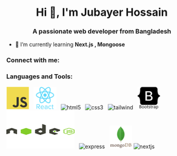 <h1 align="center">Hi 👋, I'm Jubayer Hossain</h1>
<h3 align="center">A passionate web developer from Bangladesh</h3>

- 🌱 I’m currently learning **Next.js , Mongoose**

<h3 align="left">Connect with me:</h3>
<p align="left">
</p>

<h3 align="left">Languages and Tools:</h3>
<p align=""> 
  <img src="https://raw.githubusercontent.com/devicons/devicon/master/icons/javascript/javascript-original.svg" alt="javascript" width="60" height="60"/> &nbsp
   <img src="https://raw.githubusercontent.com/devicons/devicon/master/icons/react/react-original-wordmark.svg" alt="react" width="60" height="60"/> &nbsp
  <img  src="https://i.ibb.co/BsHDv5g/html5.png" alt="html5" width="60" height="60"/> &nbsp 
  <img src="https://i.ibb.co/y4vYL8B/css3.png" alt="css3" width="60" height="60"/> &nbsp
  <img src="https://www.vectorlogo.zone/logos/tailwindcss/tailwindcss-icon.svg" alt="tailwind" width="60" height="60"/> &nbsp
  <img src="https://raw.githubusercontent.com/devicons/devicon/master/icons/bootstrap/bootstrap-plain-wordmark.svg" alt="bootstrap" width="60" height="60" />   &nbsp
  <img src="https://raw.githubusercontent.com/devicons/devicon/master/icons/nodejs/nodejs-original-wordmark.svg" alt="nodejs" width="180" height="100"/> &nbsp
  <img src="https://i.ibb.co/DYK9ZWC/express.png" alt="express" width="160" height="60" /> &nbsp
  <img src="https://raw.githubusercontent.com/devicons/devicon/master/icons/mongodb/mongodb-original-wordmark.svg" alt="mongodb" width="60" height="60"/> 
  <img src="https://cdn.worldvectorlogo.com/logos/nextjs-2.svg" alt="nextjs" width="60" height="60"/>  
  </p>


